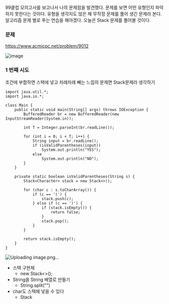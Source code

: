 99클럽 모의고사를 보고나서 나의 문제점을 발견했다. 문제를 보면 어떤 유형인지 파악하지 못한다는 것이다. 유형을 생각지도 않은 채 무작정 문제를 풀어 생긴 문제라 본다. 알고리즘 문제 별로 푸는 연습을 해야겠다. 오늘은 Stack 문제를 풀어볼 것이다.

### **문제**         

https://www.acmicpc.net/problem/9012

![image](https://github.com/sunwon12/Today-I-Learn/assets/92251131/6eb87857-32a3-4147-b44e-195ef792779e)

### **1 번째 시도**  

조건에 부합하면 스택에 넣고 차례차례 빼는 느낌의 문제면 Stack문제라 생각하기

```
import java.util.*;
import java.io.*;

class Main {
    public static void main(String[] args) throws IOException {
        BufferedReader br = new BufferedReader(new InputStreamReader(System.in));

        int T = Integer.parseInt(br.readLine());

        for (int i = 0; i < T; i++) {
            String input = br.readLine();
            if (isValidParentheses(input))
                System.out.println("YES");
            else
                System.out.println("NO");
        }
    }

    private static boolean isValidParentheses(String s) {
        Stack<Character> stack = new Stack<>();

        for (char c : s.toCharArray()) {
            if (c == '(') {
                stack.push(c);
            } else if (c == ')') {
                if (stack.isEmpty()) {
                    return false;  
                }
                stack.pop(); 
            }
        }

        return stack.isEmpty();  
    }
}
```

![Uploading image.png…]()

-   스택 구현체  
    -   new Stack<>();
-   String을 String 배열로 만들기 
    -   String.split("")
-   char도 스택에 넣을 수 있다
    -   Stack<Character>
